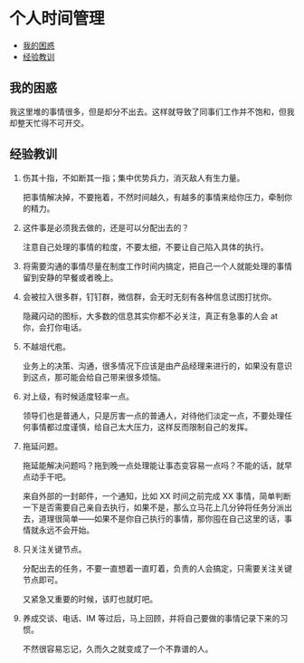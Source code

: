 # 个人时间管理

<!-- vim-markdown-toc GFM -->

* [我的困惑](#我的困惑)
* [经验教训](#经验教训)

<!-- vim-markdown-toc -->

## 我的困惑

我这里堆的事情很多，但是却分不出去。这样就导致了同事们工作并不饱和，但我却整天忙得不可开交。

## 经验教训

1. 伤其十指，不如断其一指；集中优势兵力，消灭敌人有生力量。

    把事情解决掉，不要拖着，不然时间越久，有越多的事情来给你压力，牵制你的精力。

2. 这件事是必须我去做的，还是可以分配出去的？

    注意自己处理的事情的粒度，不要太细，不要让自己陷入具体的执行。

3. 将需要沟通的事情尽量在制度工作时间内搞定，把自己一个人就能处理的事情留到安静的早餐或者晚上。

4. 会被拉入很多群，钉钉群，微信群，会无时无刻有各种信息试图打扰你。

    隐藏闪动的图标，大多数的信息其实你都不必关注，真正有急事的人会 at 你，会打你电话。

5. 不越俎代庖。

    业务上的决策、沟通，很多情况下应该是由产品经理来进行的，如果没有意识到这点，那可能会给自己带来很多烦恼。

6. 对上级，有时候适度轻率一点。

    领导们也是普通人，只是厉害一点的普通人，对待他们淡定一点，不要处理任何事情都过度谨慎，给自己太大压力，这样反而限制自己的发挥。

7. 拖延问题。

    拖延能解决问题吗？拖到晚一点处理能让事态变容易一点吗？不能的话，就早点动手干吧。

    来自外部的一封邮件，一个通知，比如 XX 时间之前完成 XX 事情，简单判断一下是否需要自己亲自去执行，如果不是，那么立马花上几分钟将任务分派出去，道理很简单——如果不是你自己执行的事情，那你囤在自己这里的话，事情就永远不会开始。

8. 只关注关键节点。

    分配出去的任务，不要一直想着一直盯着，负责的人会搞定，只需要关注关键节点即可。

    又紧急又重要的时候，该盯也就盯吧。

9. 养成交谈、电话、IM 等过后，马上回顾，并将自己要做的事情记录下来的习惯。

    不然很容易忘记，久而久之就变成了一个不靠谱的人。
